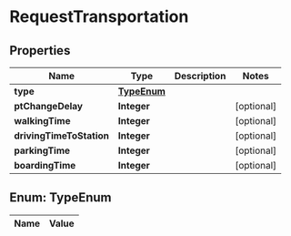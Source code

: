 
# RequestTransportation

## Properties
Name | Type | Description | Notes
------------ | ------------- | ------------- | -------------
**type** | [**TypeEnum**](#TypeEnum) |  | 
**ptChangeDelay** | **Integer** |  |  [optional]
**walkingTime** | **Integer** |  |  [optional]
**drivingTimeToStation** | **Integer** |  |  [optional]
**parkingTime** | **Integer** |  |  [optional]
**boardingTime** | **Integer** |  |  [optional]


<a name="TypeEnum"></a>
## Enum: TypeEnum
Name | Value
---- | -----



